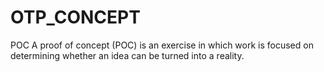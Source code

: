 # OTP_CONCEPT
POC
A proof of concept (POC) is an exercise in which work is focused on determining whether an idea can be turned into a reality.
